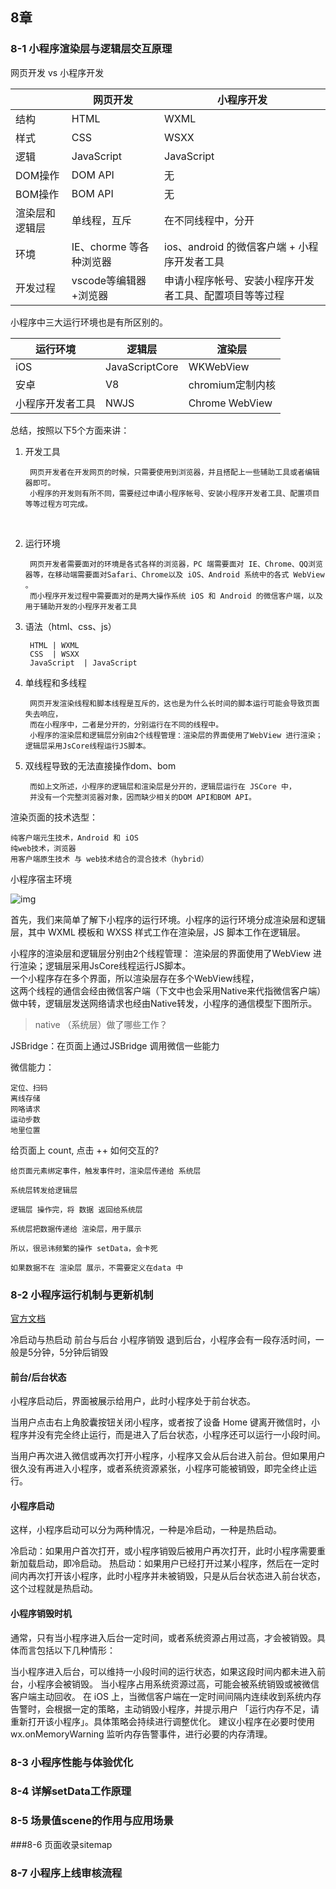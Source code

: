 ## 8章

### 8-1 小程序渲染层与逻辑层交互原理

网页开发 vs 小程序开发



|     | 网页开发  | 小程序开发 |
|  ----  | ----  |----  |
|  结构  | HTML | WXML |
|  样式  | CSS  | WSXX  |
|  逻辑  | JavaScript  | JavaScript |
|  DOM操作  | DOM API  | 无 |
|  BOM操作  | BOM API  | 无 |
|  渲染层和逻辑层  | 单线程，互斥  | 在不同线程中，分开  |
|  环境  | IE、chorme 等各种浏览器  | ios、android 的微信客户端  + 小程序开发者工具 |
|  开发过程  | vscode等编辑器+浏览器  | 申请小程序帐号、安装小程序开发者工具、配置项目等等过程  |


小程序中三大运行环境也是有所区别的。


|运行环境	|逻辑层	|渲染层|
|  ----  | ----  |----  |
|iOS	|JavaScriptCore	|WKWebView|
|安卓	|V8	|chromium定制内核|
|小程序开发者工具|	NWJS	|Chrome WebView |


总结，按照以下5个方面来讲：

1. 开发工具
	
		网页开发者在开发网页的时候，只需要使用到浏览器，并且搭配上一些辅助工具或者编辑器即可。
		小程序的开发则有所不同，需要经过申请小程序帐号、安装小程序开发者工具、配置项目等等过程方可完成。
	​
2. 运行环境
	
		网页开发者需要面对的环境是各式各样的浏览器，PC 端需要面对 IE、Chrome、QQ浏览器等，在移动端需要面对Safari、Chrome以及 iOS、Android 系统中的各式 WebView 。
		而小程序开发过程中需要面对的是两大操作系统 iOS 和 Android 的微信客户端，以及用于辅助开发的小程序开发者工具
		
3. 语法（html、css、js）
	
		HTML | WXML 
		CSS  | WSXX 
		JavaScript  | JavaScript
			
4. 单线程和多线程
	
		网页开发渲染线程和脚本线程是互斥的，这也是为什么长时间的脚本运行可能会导致页面失去响应，
		而在小程序中，二者是分开的，分别运行在不同的线程中。
		小程序的渲染层和逻辑层分别由2个线程管理：渲染层的界面使用了WebView 进行渲染；逻辑层采用JsCore线程运行JS脚本。
		
5. 双线程导致的无法直接操作dom、bom


		而如上文所述，小程序的逻辑层和渲染层是分开的，逻辑层运行在 JSCore 中，
		并没有一个完整浏览器对象，因而缺少相关的DOM API和BOM API。



渲染页面的技术选型：
	
	纯客户端元生技术，Android 和 iOS
	纯web技术，浏览器
	用客户端原生技术 与 web技术结合的混合技术（hybrid）





小程序宿主环境

![img](https://res.wx.qq.com/wxdoc/dist/assets/img/4-1.ad156d1c.png)



首先，我们来简单了解下小程序的运行环境。小程序的运行环境分成渲染层和逻辑层，其中 WXML 模板和 WXSS 样式工作在渲染层，JS 脚本工作在逻辑层。

小程序的渲染层和逻辑层分别由2个线程管理：
渲染层的界面使用了WebView 进行渲染；逻辑层采用JsCore线程运行JS脚本。	
一个小程序存在多个界面，所以渲染层存在多个WebView线程，		
这两个线程的通信会经由微信客户端（下文中也会采用Native来代指微信客户端）做中转，逻辑层发送网络请求也经由Native转发，小程序的通信模型下图所示。





> native （系统层）做了哪些工作？

JSBridge：在页面上通过JSBridge 调用微信一些能力


微信能力： 

	定位、扫码
	离线存储
	网咯请求
	运动步数
	地里位置

给页面上 count, 点击 ++ 如何交互的?

	给页面元素绑定事件，触发事件时，渲染层传递给 系统层
	
	系统层转发给逻辑层
	
	逻辑层 操作完，将 数据 返回给系统层
	
	系统层把数据传递给 渲染层，用于展示
	
	所以，很忌讳频繁的操作 setData，会卡死
	
	如果数据不在 渲染层 展示，不需要定义在data 中



### 	8-2 小程序运行机制与更新机制

[官方文档](https://developers.weixin.qq.com/miniprogram/dev/framework/runtime/operating-mechanism.html)

冷启动与热启动
前台与后台
小程序销毁
	退到后台，小程序会有一段存活时间，一般是5分钟，5分钟后销毁
	

#### 前台/后台状态		
小程序启动后，界面被展示给用户，此时小程序处于前台状态。

当用户点击右上角胶囊按钮关闭小程序，或者按了设备 Home 键离开微信时，小程序并没有完全终止运行，而是进入了后台状态，小程序还可以运行一小段时间。

当用户再次进入微信或再次打开小程序，小程序又会从后台进入前台。但如果用户很久没有再进入小程序，或者系统资源紧张，小程序可能被销毁，即完全终止运行。

#### 小程序启动
这样，小程序启动可以分为两种情况，一种是冷启动，一种是热启动。

冷启动：如果用户首次打开，或小程序销毁后被用户再次打开，此时小程序需要重新加载启动，即冷启动。
热启动：如果用户已经打开过某小程序，然后在一定时间内再次打开该小程序，此时小程序并未被销毁，只是从后台状态进入前台状态，这个过程就是热启动。

#### 小程序销毁时机
通常，只有当小程序进入后台一定时间，或者系统资源占用过高，才会被销毁。具体而言包括以下几种情形：

当小程序进入后台，可以维持一小段时间的运行状态，如果这段时间内都未进入前台，小程序会被销毁。
当小程序占用系统资源过高，可能会被系统销毁或被微信客户端主动回收。
在 iOS 上，当微信客户端在一定时间间隔内连续收到系统内存告警时，会根据一定的策略，主动销毁小程序，并提示用户 「运行内存不足，请重新打开该小程序」。具体策略会持续进行调整优化。
建议小程序在必要时使用 wx.onMemoryWarning 监听内存告警事件，进行必要的内存清理。



###	8-3 小程序性能与体验优化
###	8-4 详解setData工作原理
###	8-5 场景值scene的作用与应用场景
###8-6 页面收录sitemap
###	8-7 小程序上线审核流程
